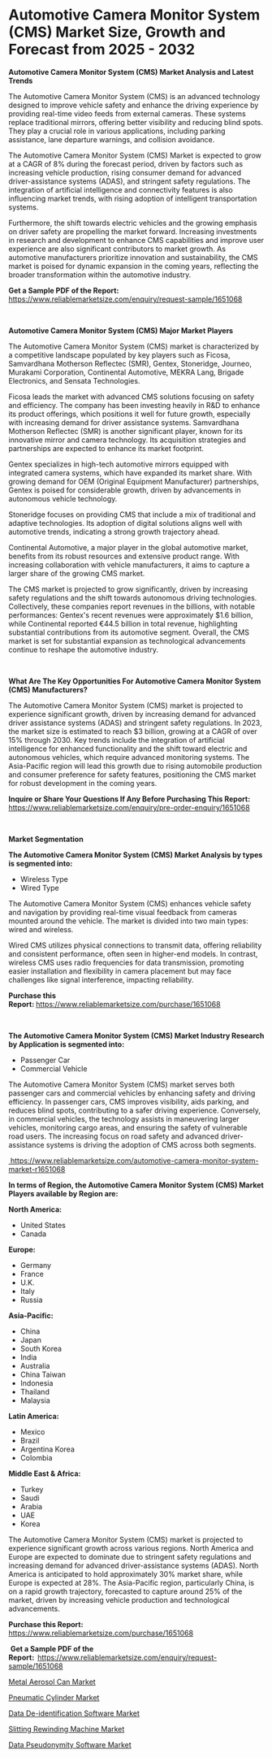 <p><h1>Automotive Camera Monitor System (CMS) Market Size, Growth and Forecast from 2025 - 2032</h1></p><p><strong>Automotive Camera Monitor System (CMS) Market Analysis and Latest Trends</strong></p>
<p><p>The Automotive Camera Monitor System (CMS) is an advanced technology designed to improve vehicle safety and enhance the driving experience by providing real-time video feeds from external cameras. These systems replace traditional mirrors, offering better visibility and reducing blind spots. They play a crucial role in various applications, including parking assistance, lane departure warnings, and collision avoidance.</p><p>The Automotive Camera Monitor System (CMS) Market is expected to grow at a CAGR of 8% during the forecast period, driven by factors such as increasing vehicle production, rising consumer demand for advanced driver-assistance systems (ADAS), and stringent safety regulations. The integration of artificial intelligence and connectivity features is also influencing market trends, with rising adoption of intelligent transportation systems. </p><p>Furthermore, the shift towards electric vehicles and the growing emphasis on driver safety are propelling the market forward. Increasing investments in research and development to enhance CMS capabilities and improve user experience are also significant contributors to market growth. As automotive manufacturers prioritize innovation and sustainability, the CMS market is poised for dynamic expansion in the coming years, reflecting the broader transformation within the automotive industry.</p></p>
<p><strong>Get a Sample PDF of the Report:&nbsp;</strong> <a href="https://www.reliablemarketsize.com/enquiry/request-sample/1651068?utm_campaign=2034&utm_medium=2&utm_source=Github&utm_content=ia&utm_term=23032025&utm_id=automotive-camera-monitor-system-cms">https://www.reliablemarketsize.com/enquiry/request-sample/1651068</a></p>
<p>&nbsp;</p>
<p><strong>Automotive Camera Monitor System (CMS) Major Market Players</strong></p>
<p><p>The Automotive Camera Monitor System (CMS) market is characterized by a competitive landscape populated by key players such as Ficosa, Samvardhana Motherson Reflectec (SMR), Gentex, Stoneridge, Journeo, Murakami Corporation, Continental Automotive, MEKRA Lang, Brigade Electronics, and Sensata Technologies.</p><p>Ficosa leads the market with advanced CMS solutions focusing on safety and efficiency. The company has been investing heavily in R&D to enhance its product offerings, which positions it well for future growth, especially with increasing demand for driver assistance systems. Samvardhana Motherson Reflectec (SMR) is another significant player, known for its innovative mirror and camera technology. Its acquisition strategies and partnerships are expected to enhance its market footprint.</p><p>Gentex specializes in high-tech automotive mirrors equipped with integrated camera systems, which have expanded its market share. With growing demand for OEM (Original Equipment Manufacturer) partnerships, Gentex is poised for considerable growth, driven by advancements in autonomous vehicle technology. </p><p>Stoneridge focuses on providing CMS that include a mix of traditional and adaptive technologies. Its adoption of digital solutions aligns well with automotive trends, indicating a strong growth trajectory ahead. </p><p>Continental Automotive, a major player in the global automotive market, benefits from its robust resources and extensive product range. With increasing collaboration with vehicle manufacturers, it aims to capture a larger share of the growing CMS market.</p><p>The CMS market is projected to grow significantly, driven by increasing safety regulations and the shift towards autonomous driving technologies. Collectively, these companies report revenues in the billions, with notable performances: Gentex's recent revenues were approximately $1.6 billion, while Continental reported €44.5 billion in total revenue, highlighting substantial contributions from its automotive segment. Overall, the CMS market is set for substantial expansion as technological advancements continue to reshape the automotive industry.</p></p>
<p>&nbsp;</p>
<p><strong>What Are The Key Opportunities For Automotive Camera Monitor System (CMS) Manufacturers?</strong></p>
<p><p>The Automotive Camera Monitor System (CMS) market is projected to experience significant growth, driven by increasing demand for advanced driver assistance systems (ADAS) and stringent safety regulations. In 2023, the market size is estimated to reach $3 billion, growing at a CAGR of over 15% through 2030. Key trends include the integration of artificial intelligence for enhanced functionality and the shift toward electric and autonomous vehicles, which require advanced monitoring systems. The Asia-Pacific region will lead this growth due to rising automobile production and consumer preference for safety features, positioning the CMS market for robust development in the coming years.</p></p>
<p><strong>Inquire or Share Your Questions If Any Before Purchasing This Report:</strong> <a href="https://www.reliablemarketsize.com/enquiry/pre-order-enquiry/1651068?utm_campaign=2034&utm_medium=2&utm_source=Github&utm_content=ia&utm_term=23032025&utm_id=automotive-camera-monitor-system-cms">https://www.reliablemarketsize.com/enquiry/pre-order-enquiry/1651068</a></p>
<p>&nbsp;</p>
<p><strong>Market Segmentation</strong></p>
<p><strong>The Automotive Camera Monitor System (CMS) Market Analysis by types is segmented into:</strong></p>
<p><ul><li>Wireless Type</li><li>Wired Type</li></ul></p>
<p><p>The Automotive Camera Monitor System (CMS) enhances vehicle safety and navigation by providing real-time visual feedback from cameras mounted around the vehicle. The market is divided into two main types: wired and wireless. </p><p>Wired CMS utilizes physical connections to transmit data, offering reliability and consistent performance, often seen in higher-end models. In contrast, wireless CMS uses radio frequencies for data transmission, promoting easier installation and flexibility in camera placement but may face challenges like signal interference, impacting reliability.</p></p>
<p><strong>Purchase this Report:&nbsp;</strong><a href="https://www.reliablemarketsize.com/purchase/1651068?utm_campaign=2034&utm_medium=2&utm_source=Github&utm_content=ia&utm_term=23032025&utm_id=automotive-camera-monitor-system-cms">https://www.reliablemarketsize.com/purchase/1651068</a></p>
<p>&nbsp;</p>
<p><strong>The Automotive Camera Monitor System (CMS) Market Industry Research by Application is segmented into:</strong></p>
<p><ul><li>Passenger Car</li><li>Commercial Vehicle</li></ul></p>
<p><p>The Automotive Camera Monitor System (CMS) market serves both passenger cars and commercial vehicles by enhancing safety and driving efficiency. In passenger cars, CMS improves visibility, aids parking, and reduces blind spots, contributing to a safer driving experience. Conversely, in commercial vehicles, the technology assists in maneuvering larger vehicles, monitoring cargo areas, and ensuring the safety of vulnerable road users. The increasing focus on road safety and advanced driver-assistance systems is driving the adoption of CMS across both segments.</p></p>
<p><a href="https://www.reliablemarketsize.com/automotive-camera-monitor-system-market-r1651068?utm_campaign=2034&utm_medium=2&utm_source=Github&utm_content=ia&utm_term=23032025&utm_id=automotive-camera-monitor-system-cms">&nbsp;https://www.reliablemarketsize.com/automotive-camera-monitor-system-market-r1651068</a></p>
<p><strong>In terms of Region, the Automotive Camera Monitor System (CMS) Market Players available by Region are:</strong></p>
<p>
    <p> <strong> North America: </strong>
        <ul>
            <li>United States</li>
            <li>Canada</li>
        </ul>
        </p> 
    <p> <strong> Europe: </strong>
        <ul>
            <li>Germany</li>
            <li>France</li>
            <li>U.K.</li>
            <li>Italy</li>
            <li>Russia</li>
        </ul>
        </p> 
    <p> <strong> Asia-Pacific: </strong>
        <ul>
            <li>China</li>
            <li>Japan</li>
            <li>South Korea</li>
            <li>India</li>
            <li>Australia</li>
            <li>China Taiwan</li>
            <li>Indonesia</li>
            <li>Thailand</li>
            <li>Malaysia</li>
        </ul>
        </p> 
    <p> <strong> Latin America: </strong>
        <ul>
            <li>Mexico</li>
            <li>Brazil</li>
            <li>Argentina Korea</li>
            <li>Colombia</li>
        </ul>
        </p> 
    <p> <strong> Middle East & Africa: </strong>
        <ul>
            <li>Turkey</li>
            <li>Saudi</li>
            <li>Arabia</li>
            <li>UAE</li>
            <li>Korea</li>
        </ul>
    </p>
    </p>
<p><p>The Automotive Camera Monitor System (CMS) market is projected to experience significant growth across various regions. North America and Europe are expected to dominate due to stringent safety regulations and increasing demand for advanced driver-assistance systems (ADAS). North America is anticipated to hold approximately 30% market share, while Europe is expected at 28%. The Asia-Pacific region, particularly China, is on a rapid growth trajectory, forecasted to capture around 25% of the market, driven by increasing vehicle production and technological advancements.</p></p>
<p><strong>Purchase this Report: </strong><a href="https://www.reliablemarketsize.com/purchase/1651068?utm_campaign=2034&utm_medium=2&utm_source=Github&utm_content=ia&utm_term=23032025&utm_id=automotive-camera-monitor-system-cms">https://www.reliablemarketsize.com/purchase/1651068</a></p>
<p>&nbsp;<strong>Get a Sample PDF of the Report:&nbsp;&nbsp;</strong><a href="https://www.reliablemarketsize.com/enquiry/request-sample/1651068?utm_campaign=2034&utm_medium=2&utm_source=Github&utm_content=ia&utm_term=23032025&utm_id=automotive-camera-monitor-system-cms">https://www.reliablemarketsize.com/enquiry/request-sample/1651068</a></p>
<p><strong></strong></p>
<p><p><a href="https://www.linkedin.com/pulse/global-metal-aerosol-can-market-insights-size-share-trends-growth-9dome?utm_campaign=2034&utm_medium=2&utm_source=Github&utm_content=ia&utm_term=23032025&utm_id=automotive-camera-monitor-system-cms">Metal Aerosol Can Market</a></p><p><a href="https://www.linkedin.com/pulse/global-pneumatic-cylinder-market-comprehensive-analysis-size-rf0ke?utm_campaign=2034&utm_medium=2&utm_source=Github&utm_content=ia&utm_term=23032025&utm_id=automotive-camera-monitor-system-cms">Pneumatic Cylinder Market</a></p><p><a href="https://github.com/roceljiabur/Market-Research-Report-List-1/blob/main/data-de-identification-software-market.md?utm_campaign=2034&utm_medium=2&utm_source=Github&utm_content=ia&utm_term=23032025&utm_id=automotive-camera-monitor-system-cms">Data De-identification Software Market</a></p><p><a href="https://www.linkedin.com/pulse/slitting-rewinding-machine-market-state-revenue-forecast-growth-amaue?utm_campaign=2034&utm_medium=2&utm_source=Github&utm_content=ia&utm_term=23032025&utm_id=automotive-camera-monitor-system-cms">Slitting Rewinding Machine Market</a></p><p><a href="https://github.com/pupunhez/Market-Research-Report-List-1/blob/main/data-pseudonymity-software-market.md?utm_campaign=2034&utm_medium=2&utm_source=Github&utm_content=ia&utm_term=23032025&utm_id=automotive-camera-monitor-system-cms">Data Pseudonymity Software Market</a></p></p>